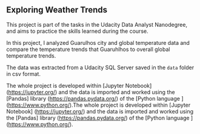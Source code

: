 ## Exploring Weather Trends

This project is part of the tasks in the Udacity Data Analyst Nanodegree, and aims to practice the skills learned during the course.

In this project, I analyzed Guarulhos city and global temperature data and compare the temperature trends that Guaruhlhos to overall global temperature trends.

The data was extracted from a Udacity SQL Server saved in the `data` folder in csv format.

The whole project is developed within [Jupyter Notebook] (https://jupyter.org/) and the data is imported and worked using the [Pandas] library (https://pandas.pydata.org/) of the [Python language ] (https://www.python.org/).The whole project is developed within [Jupyter Notebook] (https://jupyter.org/) and the data is imported and worked using the [Pandas] library (https://pandas.pydata.org/) of the [Python language ] (https://www.python.org/).